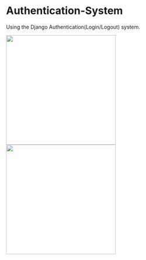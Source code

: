 # Authentication-System
Using the Django Authentication(Login/Logout) system.

<img src="http://i.hizliresim.com/D3597y.png" width="300px" /><br />
<img src="http://i.hizliresim.com/oEN96q.png" width="300px" /><br />

